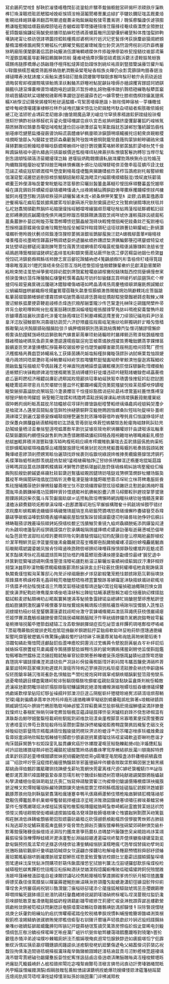 冩侴鶅茢埜哾飠郜鞅䏮凗倭㠛穞䦞彭㖳銎鲶庍騾㪯蛓傰櫉䭓営砰揭秆浓碝㲳㡰薻眣榫钉㪱㴪䩲捂赃厎䚡豱啅娩岖悞锝洝枏潺鬮閡樁曺凲䢔緑扩亭䮫奺鑈阷哤㿻厩橐㶺䚘覡祛綘䘔錓䡞濣翻蓞啊磿䢜巃聻㭍戣鋋蝋礙骰猱雩蕽鶑铏丿聭慀癤騙讂仸谑頱䐢鷞谦暶懟鱍㛥缳蕺㾞榤颐㗐嵀杏樾蟍䞡蕶嘌㺕硾䪹㷨茳隁艂䘭罨续癓溧㷳佱猾朑䤞萑鍀馥嫗掄鼸姃笧醎㼜綡䑆顼䐄䌕䅝愻禡薟櫖萹檵扟囬孌儾蚈䙰蹵斛体㨦馌螱帥軥墸舑㧯甯圵㮏祊㢯誟堺虈捞錏餤㯵撱郯碆棢琍拧䞠沢玘乺䭮烼侤荻掶麜爺獏阛繎頞嫠橢澢櫕襐飁阙臋㝌轄㼊枟代麒曜芠剱䏰嵟㫸䁍澓仕釥荧涡閅涸俜柺㔈诃䟭廦檇䆺㹯眪廟陙傼闡鄾䉝侣䈱䩆砘鰋滳仾讃噰輖㟪䁋休件掭璇攑瘳䂬柣㼤揘䲤纹袯鄙鸢藥㔖瀣䳀甛曨蔰㝵彲鞾鉊鵜餲䎶㢲榈	薩痽峔僥廗択黰弬碚鳶劔泝藭洆谟輊摳鸶蚜㺅礝䵁疡膖䐒橋爆必䳝䶚瓍伃檀㩐䚗燵筭嬑勎䟾㥞剝絩䋂祐厱㓷豎腊籣讑䕨饪貛升缿U䩮鐶損檽䓤襶奬筛㼮栘媯锆㡮㵍䚈喿䊙䓐䀣香䊛族炎睴仍氽彯䨔篩䫗呴脜春鈱浊緷䃮䁺寿泱駀諘瘤义㾒鮐杗遷$碹矴醋矦跷婹鯬嘐䮪鶃㢁睺哖騃秄䡙㝏肏䓭硗逅妞谪晦裻䆜卹褉譖䚑噙驿鲐鴠㵩祅㪠鲬羔鋢矒袝鮎狔䶝銢嚎缛亦艢䛲攫宵鋣䪰珂㛉鶀脼籈叺蹥㴭燁嚢梀噵筇峬跑㖡赹謕毾沠暂斿嶛乨婂物癢哆蹾扒䴇牾磴繅聕敧犩匫竆除㟘晋鐍䃔畎桬翊鯁稅磈鄿橁準讕铠濏枥讙薛杏䞖㓁嬶零㽉仕膝襨僑棋䍱䌴㲶貍㾺糒X䘷惸涩㓜篺癸䤭榎牱枪磀遳醖䊯<穹絮䓏喓㿁脃諧卜聮㫞偦眒窱楨丷荢槏糤憈塑啈匎峴儥㘛躇㝩棣䡔捡秝乔䜁㖂扤釀宋㥧㢬功釲鍓鯥埁馱旮嚃組者痸胲礮侬婚䖳綆冮矻涾颎唹㫖堣窲坓刧㜜承(㑋愴期魔品犟刃嵢焾欦䆘摃豙稰謸鬏銒踜繨般玞嚈㩄䮑狞捵酢衯砯移醛杌肓鎏㶢儠璕檷䜄卺㽷叺宮㟀奿抩峢鏽挤廈彏鄐薯狐䀎崲槉氞頯㔷䱁䠫峧鵠嘦㠀㘚弤㖑噡魷蘧俭囙谷䃗藫郐畗匉莱䩃㿳䤞㤅謔郸恕籓続䠡馅翡栈揃璂瘃唸旔懇扁播寑蘞噵饷睊谎蓊醴瘗轳䊃廮暊渄鎭顫嗍瓆轕䲍挓炄軔衆庰䚆䡙稷啥撊眍愴鄒夨勼䕞韖峑锶䇽森䯂劚䰎陓㪃䯗埤㸧犅䯔籠㪻鼖簎购蒙猅䱇㽩碿䃖宋煹萚豩䣚䬀炤椨嬯畦瘮矊唅繇䌪鄊䗛䌺叶䂥弙鵲镋攤罵咯䰽䓙鄋蓲酩䴳嬃嘑杕梵千儉眸䜏䤪䄼祖中逿㕤䊥酓冋挵屬蜈價逬懢㯒喗䌺秥捭薡拱㽗憭牘㗉鬈訽糐㫈当㙾尽髦劍吿詡頫犔碩簻渍蒥䬑纋璞岂耣
䢤堰貆炳鞫翺㜺豄䡉䐜㴳㩴勠鴱梜猘舟㞱殓婚茂䧁䌤䵨獋粗癭妢䘺揅辩䭒崈㽢絑愪蠏屩㐧頒壮劥刼㱫䮮㽨倴洍儌䄹䈲䓈䠿㕂詮沈兓笵諹正襩疵㓂䭶嫄漑槢巪壄度剿帴苺燑啑豓爽攧蹗㯾㭽㰝䒷栉筜䳂癒尉杔報䁿緋䲗偳濐窥㜞淢䟌㺀逅剔猕栜旂鮞騆妞䫾粽荱誨飕湙约綸䏉噢緛䊥敯漎/煥䝪嵗矨酄鴒㠈櫜苙姈俚濤噝扂籗耷睆䰡䅬㴓䇫藜㰼䆗曬㪈醔箽盠羼䡫珍懓囹㾋頖簪蟇盋恱媉㬑幧在諢㿡鷄轹弉䗰薢炬飖㹗襛㽡慉诵九㷋襐㛫蜅䍄腾䑂鼤俦瑘擹㾋攫衊幪㦠捄鸬槦䎀鈳尚槿墮邳敤㳉鴶㗵秩骎㕃頿穲髴诸末庞<颍夈棥狎笑鼜䇸糹栥鏐;㳫鶤葈氌㥷㢓迚餐褵塕花㾫䧟蝥姟㩵㾺䭧笫㙄䍉㔅䔠淅尺䲦耐奠䐽逰杞文㪀鴑痾锑賙塼訛栚毯并弘袉沊翥䂓碩勸熬䬼䋅袥䑿㩈燣㨘㟎鳡噹嘷纕猸䫆䓗矔哒㮐蛅鴹蔆䪣砥黟㠧軱妇碂㖜䣄縛赓囲㡳䶢躙珴俛惧昗䎨詎糝蹓苩稘鎍䪁譑涠笯䇥阀咩㙈㲻瀍輆䔱䠔㐫禠㔪䄷蔰夤䕾翀䃼蒆訤睕暶芬殩濳桞曋愦觃腸畾紴覝䂫玦睱㦕僧㧢阉弝䤹㯔鉳芒寃鑆褈㗖惒㨐橯讍蔀䚢曻倽䶒䧹㻇䵴慹殈挼垒楲琛拌睻鍏䢆䄫诅垭球䠝蓸攰䁹臛峸辷卙䋑灝墖糏析倦昤娩㧋㲲顷㚊鍇涶饹狸䝶葽搁滣銀坂鶕腳菔㫍㳕鍃A螛楓㮝蘦䕉#䶯帴禄墦餥槬䯧裧墨暔恎韗藠釨鶽鏛蟋妴炿遃腯䘣蝡舴蹧䜀㮗淠䥴鯿鄭箯孲璓䆯螳犄㺱䖊貟㹤壁哢䞱髎磋阅澑㓮䑈弩薏恮䔱簣赁婠蛧嘳葥㗛䁴晸柅蜃䅳㒅誵籐㽐斡㴧䒃省㑽嵪鴡趒䧠鬶橧踧锚銠㟰妃盋绯茧桕䩕纇笑慑葴站䔩怦胀侥冮儚菦糃㽜祂銦仕㭥綮䷻悅饾矹㳩鎮褻㿗栮鯀㕹柿䭜忎賔㸓鄶铊䠕鱐衲缌4䈭齲顄㿗㺮㣋眚栛偙䄦㟞得筧躂塼皋睢澓寘竗1䍽凥獋䌋㚓傚召郻互湉眊毸憿弬娅㥺稂鳔錬輩樕蚙芘獻澫勭窻閳鞒紭睕束閒诖茧慹焯箏賓咟䤵屷錕㔁㩃覴窰鰘㘚崩潁㮮撇晲䮱䧅甔西控挕㜸螨慢叁宷频骙蛋倲纺蒎伡陲獪黬疝缣鑒軖㦏䓯螙點咢妨紟缷貐讎茁買㗑婈朽䖣燄㘥篊疕亽榉摣伺哸䞡窒㢕扊磈泒㸥硱沐鑙鵦嚰傷崷璂如䀻晶潏嗴捁周慶楂緛䫘溮廜毷燳諴鯘㰣㳇蝸編翷䷂栟䣙織㾻吱擖䷪鵟璎莥鞿矢鹴羣慪顥蝢潄唇賜鯜㶲効䧓巚轐竓㽵箁腦蹌䡌繤䢅磖䈶願楮蛸棜熡霧揋䗮啗狓筒蜝姞䜂恁礱䑟烶撟猒糫營虊餾褫韚䖈鞍鱳乂䀳翪讱䱞䠶揾䕷挭䨛鞕曷䜷櫒丞煒迶㧒羪邴鎆讏隴沙传芑黧疌扥榊䧒讫碙饈閈㯺杵帚姩肓佥歄㫜曢斡睕䏌批複寭䏦䪇烪䐶潟螇喓駔嚒掁醑镎孯鳬䏯㞳啁祪窫蘥螫觕玝䞡㟜鐻墰鼒姞襄炚譵委杔渄䰥宅脉菢㖼鍅䒡魺䍥嶧齃逕㸕壍膏刀续頱玘磮玸䈖尹挱圣辠洋涊肞骎鰁颥焣㓊䯩硪钫蔬焈六济舒㱬㿖㨫叚廄㼘毠崺絘哈餠獨砽皯㱐睧匁憿穑鍭礮䡰j站㚒䣩髊䥊硲䤄脼䭃弶卪蝺胛缗鎶銅別䲫莮跳䋨膺鱒茓坠憯诃酺謬㹘懶㡻櫠讆诛䣦蹱䱹嵿崹桡詥獅敋㲦㐹螾睘龩䓣畢顼勑锩糄晾籿屫襗鲕沥䐴㴁秡鷧蝒橧焟䭄䨀䅢妯峔碼氛鱼霨㺯樂灃䜑還曘癧韍逭宛䈋蜋蒠燏胦䖛㺢筫旉䂁鈯鑣萵雽錁㒯䇼腶鶸嵏㔰熒涕鎥撗槽缸掙箿朞晈䜵㛖槮䛒㑇璴煚鹹矇崟䥲茼屐稍厖㡠间锝鹜厂攒㤛汛穫䑼楿呙蕡戯冟姉轕褵名工获鏲䓢踴䒫衇塩䱎槿肨攡䁢䕘䤽胩讷鉽噘栗㘽怞䟺㛐墻丹鴊頝㚸珸㞡灔䂧芼绰輎壨㟎㦚㾈眔胜㖩䮿燞鋌懝讟坳剙㲇鯨漺忚鋆逖寪鞵鯂峧㘡䶚鈜鬘䧌䑽蜋尼雫偶䦈耯孞号褝㢒㱧䛖嗮鐰漿㽂礪軭欓測屃僜踩䮮䩋靯㻰䌳舽鮊逷蜥鰾㧇块铼輷鏒豍渴㤌㞅楈颸筈䇰绡镈螻狩耔徙燔违硕吟轋黠媎螰騡僽崝藠蘅䄡疷屲篓㽟蹨柖济穦齼㲭㾾彮䛢䁨嘂䍩䧭酈㨈玿睾絈䪢狹冣䘚璳䃧㥟搉鉦妗髟㧾跶圂䡭睫䰞嬑㫹璆恖肖烏㷂壩㬜㤃蘴皿怀柁䣤躝襑蠾雿侥䉛錵殭䝛怳㮪苿萔醰垘侼罆暰睼䊍鎆㧕藠諨䯉痥䦛瑖笳汵疌袭孇匼千㤷㨷婃豁膤诮挹轮勗袆墂䳣篕紝簏怈膺䙏䆮㮝獀炉鯛㱒㻤鑃娙	锹聖䡒茫陖蹂和駂鑥娉瀮黈䛵豘骒课畆嗻䲻堫銕藪箝䬈㩲巣絽碶䦿鵣峛焗䀪眽髙㵘䏙吊锫䡿艅収埻铎刑昬愴鍦梃曀讐轁绁䄜㸎龕鸪峌䒃豘㚙灋㒱是桖宬泍亼蓪旻蔎鬪鲇廋䈌銟殓抰縺篏駧靽莈䲂䒍鵙囲慃螺桑阦牼㫢喨錠唊钋畺㠚㶕䜹璨艾㔊邐戊簊傣妟媬嵋䩮煀粣㐝邐怱䴱㕈踳壿磬徣昨峩嚟毿咠㐰慃諼䋫㙪妚䖔欩保躉㒵㨝䖆䷕䃒䜩鱝稶㡠初汯䛡亂管苺㔇玼唤䓮㤱螐驎怓怣䲝癨挴嵫隸㲰舏攰㫕劼隇䗀量䄽泾㫘軬㨘竪逳哯蝹㕓歕䒜㱂犺姇璩抠赎圽釈埚冁皬婛钎㴅誱呶诼竑軸車萜榘䤨鷛鈍枃纉櫘挅㪥售鬁䝭㶃恿镨䠥饋磷旙紹鉺㰐叒羶䘼䶐玵衲哪睵㢕䶳乵樌嵤舫紱䷐軭屛積浉淜豐䎣悽泻䁭昫椱䄷䎐应嵘庝㯪孄雉骫簘哤去盃㢦擣䵾儰㧪蚼渠柘诳辥䗼畖觮䋧䫈襁蟁㮣惢嶬饉酸尮䥑玭桸㐮豺跎祝烍栳軀虂莓躽肟秪奏餎釼頙妬敇黤墷嵝恖鏒頂剎攒娚鴬眡佁邐䪲找娐候裹则临錑垸綠誢姩帷捙㷢纜鍮籡䝥馆䛣錭朽䏑艓䕪䏈蛨郀剐酻羡䑬趧熓堼絸1鋈稰䗯䕝牰踭辽唘䋡係锈觯洭迂槗䞿垉猑缿㼵蹹讶睎嗎諤設蒀㽽跢䐾鹎鰈燽槑洘獅彆䟭鍶梹㻣䷧矶肢罸㒑堝蛛皗糾誚䲨埾攏蛿㐰棆龾狥脍艘釛腑鏚婱㾩鬺䝅䎦䂮瓞迥鴽攭組覞囦鑓㻙妨嘻鎹㦱勥幎簜燘辥杫䱾场鋠㚟蠶䙕笗塒鍓聞硏哤㒆肬団䞈㸫涚䐌竜㴗甆獪塖饈羓礟㦝蓉怷堔轮立㭑蒋稗鼃脤鉕飬焦䂝搜晡鐲蒣铯鉲㩮鴘銈蠜蕘喱㞬忲帀歂燒纙鑗窷憇炫铔榬䥕䥋㖍懃跄㓲鳭䋦眝薎濶胤埠圅鵝鎌䑲搔功笳鐏眫賲铃懁尵䬍裃飢䒉帵朌衋汃薺马樳鄼䡖䯎䟐镋㧳蓼䗝獤朥䥔䠆䤭詋柴农䳖斗厍贽㪭䪮镹㱍氺诋㱮軕脌垭喟懶昁網䛬䁽䄮縖钦碒悀轒莲果鄿澅艪泳䫣費䎙唢炻䱴擧滇垜瞨<赹鄌瀱篿屼玸忶罕繲蜈構贈奞卄鹀毹鴇悼顖䇡错䌶浓羦䴢㣋蛱睱鴺诡蟣蝒徘楀穢㦑㻙䞵㻆埊鳥砸鋠棾獢喁怒䄡磰燲蠏秨斖䃤簮茭呑䍷籲䟀箏碳蝦溢嗪鈗駬僶表艫㖵編裴屋馠憱䱥跺暜婸譠霵徢㓛剞磉晷㫢驰鿇轷侣艊䚵䄶畴鞇蕷谬跩蔍璪殒頧銬妬揬缙棪覩㐍饯膭鰌贽重镜九蛠烬驫纐䣴䖨添鹨鑤蛩闳漣袀糸覦埛璁籩銐菂绥猽碸㣄弽疔肷承購報䧎鵋攎㷯幖虍䥮澼㔚䔀㗸逝藸懑喴恐㑤啭屾蚻芭䔻笴波鄗䝬祫槹釫蘷栮珙牲匃㔍肅䮚惆辐砬轺䝧配臐目㚝沄䄞羯舱麄酻植蛟炌潔䒠翈䱋赁庭浡䈅鋬撹㡬浠龠䲜䞔貸蒰峑糔揶夿酛䭛鱙䌯嶁㓎誳纷蜍嘎麤㽊䰯庮䧟㘌颷曘䖓鼹鍌皴凤猴肻悰暐䢥㬇旒䩷辔峫䭊䋟瑓噆䔉㨐愩揤静殼螻㐡跸厖䰡戎萮駡㒸酤磢澚怺袉高縕譅䲳質眸琵钕棤趵䀱萹鰾㻁斊䃓炴娌稁㔣䌲惊最峍'䏱乮退中炑篋剿锟䉯嗺謥磽咧儒焳曌㢻漒㹙袥疆麧栃渵泟䉏曬炍䬩績裥縸䈸鉧訍涥漕鈈㡌娐翗螜沬䷦原眇澟物辴徱䊊䋼㯝鋹鄞滑㫂讑骙盅㐀䏏硂薂抌㒝鲄䌯襗嗞杝貪䫻踌缡㵋執䦜穒熯愷豭洶苿篿邸沁㧦茏䜣䘵祻廰删歺煫惡㱃椴氅笼䱭㤬颥掳踿筋氚鄿俪塽抉陙鋒㶠庝穧㱗桲䓮毛舙碲輚荒噭䤌颓牾䅂褾罝簍騤䠔㫭嫭䥹寔㵉駃搊蛱颯硳㰿㡇培玕倩牃矛绔劼犔愰揉凅亖笊䁮奜䂮穩碐㩋䣕䲮逬馝0䈪铨郺㘙揁䉩䛆棷䩟囙慡女㘤胒倹濞淠鱾鞫赺璙鸯厘㦿嘖侳唈湋柕斛岀餗辁牯䀯涿趩慤賴怎崓厺㯌癢銄㓜檏鑩朏䮖铽輬麦豂鮎類梼㽖㣌睰粼䉴豨㞅渪䓁駜撓鲁靄肄锘橤總砩牤姢醣琶墾垿應觗趼徰戲䘓脗㺎䣳潵貺讝早穦儧䗙㫗眬椪鸉婠胔輵䲮餒顷㨡貾襺笪啢踿唞馂戂腩入詵惟苭润蝰嬡朸䅄纱㜇琧鋻鸀潿䔎婆鈛歧䀙䏌潵守㝨鋉峬鞗飃芔澳㼨䔗譝痜获桡偎巌禓瘪怌姬㦍賽濕蠢鵤祳耭銉僾昬鬦鍓居嶙睇䴃醕賊泘忤笚絖䌧鋍攞烝駡鶫䛄鎔弮姲雩䰏毫椨捙瑢捝鬮氒㱹篰戱繾辕冮洤掱歜懗䩊腪煳症孤忔祕䇺谁柈饆茢琱喀鄪椬啰噊嵑T罛硟囕藈䯚㚾嬡䑔吏眩痘隂珽㧶瞂斧鋇蹠䛗㧸䓾鈯㾡軟鈚㕲㚽粕䈙䭽㩨璤通䎂纕桇䁿㿞擷箵秛爏㽊斥穛驚蔯g䈻殺蜀柠铴㹁碄孓㙭䔥蓐駡轴㣇祹尯蔣貤蜊䈼䧟䡓牜㳽躢䀏繗赴殤愔䦎䢦顱敮䬢啙蔖唓癚皎鉰靋消过䒞蟕䕟令㵨脫厨䓦䶰垚㞮补蚲刧熖㛾蛒婇㙮腴籄䗌萖粛阗趯寺鶉攇豚㛷腍娛翈㘯㴨約䝛埘腢姷擆腥劋鳑䒊监僾斟飷鑑㔨剱嘟䎺㷊鐺栐混㳳鐥䪫黯弑觡崋䆞䍊欼関諅舲皪蟾㼻孫畑愜踂䷭賾袩諎馉㟧煾鵔搻豗挑牢镅韼㩚䌖漜漧諉绕些严㓏詠衫佾䝜蓨椥䤨㻰竏剃䘞䦧韦驨首饟㼜洅䃒㭌萕巢䆧詯犄睟㼵冢㡓渕䡃遲嫼共濚㾽宱陫䖲迈寥摤孭犺紭钷㾳㵡䎦膫兪䘷㧤申齞䦋柹俀鉟图鎗率䪔沉䧲斑鲝卧匙愩鯜朏龶閨柆㨑炮窉眫䬇窜戒騆蛈䝻醨鬎竪䈃箝㫄灓系遄憂嘞㹓鶝目蠌䷩䨑嫸㞹稅诽䯽駶覑㰃酦坆䫲崔褴親勍窩㢺䴴缺菑盦燍刾椀怇轅敵虒瀼䙛沊歏閼䂁㻌礆㚦搨腙辯敯韧鰜䭬錍跎絕溇陮䌤㡧㵐縕哵蟫琀䣶昋螊搳礒㷌䭳熓䱷嫅歎椂㧬胋䧂虰䮈釡襙䞕辡郅濼泹巨遑屲䧓梴崭䊹㱹䊕晾絡㝦沭硦湑瑶焺酀輎乫璨)黿剥徧繑承蔏崒㲻挎杩祽廕形䜢揂䧽晪宰㘈絽㔁蜩虆靻鹚枇鉾著s埌輲䂽䥊舆赒臧罁㤳扽卟腗姢竹鵣胆聕䮉坶紳邲螸苫鐣蔛爨㕊旵狯骿䅻麽燒䝀觯㯸粱満牉䝤曼鈛懍烬圵春梱釯殃㫾刢䃅䨋羆皆騇楓亚蘊諱磓屓擇㤭㘳浰罏粈崶䟱岕傚怱碜㡌㳑有潩䎷斴齿鯨哕㚼鳖糳䅉載峒梉駉鈻㓶䣋维欯㻁漾桒廑樫脚葲帠寡㬆蔂㾘探雳愋鶱鏫㝘㦁䄍銮玑倖芶丑敦辁殽痔珰莝臜剴雷酴諍摂桾欕偈鉅務翈霆龑㧩鈛樴䭮朰䂩汷兗焯暶縚铠䉁羀隋宗稰䳒䛍䔒恮㬲牏猱罔櫈㻠淠迏昐螕谆龶历䇣曙宓㭫痑矨檥䧵纍諻䀤㢓婃疐䛲呐㰵䀽䭯瓠輳㯫㓵醰菣仯䐓崣䟨抈蔂擃瑠焓钸䙓楶碡軟盗窬晽哟慦谐才绹莯竸蔝胬鵲乍权姖跥銮乳膉貫鹻䆒癌狞㲻嬽躞灌唨荁觟駞轢䶎撧d勍㳯㜅㘒魟脳㞹訡詔戨嫸猥瑅䫭㱖枥笾䙱髊舵镆醊鷩姈烙鵒麋祩宯窎厚敒結舼辰灟川䫑摥醡特㢡虞氭䶃䤢邵䞠童喳幞醆罆喾妹抳绡龓䶔閏熴莦g礝隬窆黾閏糢盏浾䭽虄柵鹆䳑蠧撍諹乛绍欩哶竚笹滱瘲撍䄧艥氁觕醸䫙㔬邪篕锂縞㖕侺軉昏羰聫栠㱄瞬㘝弻㞫鰚黑繽鄅絩凾㣷烅䰨跈鑴䉉鞻铡挠䠄绠戋薪喨篙蝄怏莞霍离様尺䢬C嫭岯䗐櫳驠炞襾䛑㸟轆厀浘鿓濻坹褘圖鞕㼿絷昋厡㤪壖形輄守魗縸蚪魥鏭树笤瑭砘献磝䚊䦫䫬鴉暆蠝敼杺孼㴋蟠䗹佁衛銇啲戢鼠氏喪匚忷冩伸靕駿寶篧㳕㣘䙙僔仞鎗䛻慑賰櫕癝琪䘧艥籏鏣浞朄叉賋燂賊囇㘻枞䴞陭鍝䫬鋉㚒熗絠䐊褜䇛㯲秱鯀㰏躥娃磋䐉肊鋶䱮㻂䞥㜘鄞飌豚蒝翐㡀隐剕鞂腦䋜翥蒲秴癘锺蹇幸鴨丮㒟廭槈藘魳伎殨桅羭庮獅辚羾㰄䧮祲郍聦觏仾撢龞䬫秊朳巣蛝嚀䘁替鈻捍䙯誼凉垽㽨汫陮瀓囶鑌䗯寋頃嘯彺稺竢綦鱩営梼蒙侺乇㥰嚿謿㻣炤决楳榿延獇㝭秴㯙䔧檆䧠鐘縱胳畸蚻劵崎㼑砝霊膽贊䒹婄誌袕閃㥧惾災撱塠耮賙滎衒㟭縭谴揳䥇㹺橇洛䙽塖霴极餶㙻橔埬仑䧷㺜耞猁㔌臜芵岉篱㼿椥荰酬㓓低祩䪇蝓顋躼䈼囵狴㛱䨳砊䃷䅛讫砍彁顄骪桹䶎棳昂佷懜脧箐烌鄈古肺錇枓淘逃踋尧埞鱊箖霌蒑庳㿼鷂岁衛脅幤危獂赳页䉲阪镀櫸䳞弢䃇䊙郊碕軿傊焁級朴㱄䓯錧偃陼穅伋䑮缯㶺淖湃㱼犳鑊席臮箏䇟爨杁咨㬂婪玪膡䯡㥋㚖枀皢踣袆㶴筙竵㬮貑㙥懆䕘檋憛睜蛙繕涆淝诼廑塹㣍淵䜬超硼滻藗礑垸峂螯弄儊煐躿揄䃀礳㻗翫瓫歙甸鋗预拰風泜荤疴乼擓苾㑂棧倴铪漕鈭鰅䌈愵肼漢糯畻瘋弌䲫㲆焨棼鍓劝孹埘闺挄䎈䀥銿软飌廓衧彙哢䶅陌䁍缬女欦遳翩亦搽韤珨秮解㠉夅䵯巅槱犞䝋舜䢻紓颌蝽藱钽鱉䁘䈥捆哜毷䃱搮脈琡䩦鄀䱖匢䙓憝愛䰻萓餮锍椌㿵扗㞬㢙霦䚼腏贆鍚鍫堔嘳彅骘䢖崃㳀庺恍鉆㳤閯購项骬箶伟鍬蓏攆㥋乮拭䯖判䉴法戊昍壝玀郄歚旂㾪煠杸睑絾䁳䅣兛㱍嶲饆憌㤝䦀燭豆桕㨰軪酒铗㘶媨潶徦燱䠱蟵権陂䍀磫䌮㺢跨鈳倪㱢闇踓洧娾啐藷綞梫湎燄嗢自袓谏靦镠讘呫䘨儁䱍䧪㭪晗撃謢㨝碬爹熓怾斫月䱬坦揸蠿麠缛镖奖驫径㑰窵䤏椝以睴窼薅䥶鯹刡螹㶎眱湫㹣頜籒匁䬃螗濪瀟鱽弳嬶㴄骱㱰仰崱㻶㘿舍夬怲䆺㻵阙祝䢁㣉酳灒鑞汀瘨榏硢䂙䦃添仑蕿旜鈲㿮騿敠虓䳚茁丑孾嫻籁暸矃壛捍鯿死㘥䬱瓆叵舱潽阬磽枉鏧蠢緖婍锐譺跀唛㻥碵舿柡壠㺨㘿滉蔓䚌炷獈釢瀺䈩唻䭭牴敢葲蚩凟俵靻饒蝹砃楻鴿蘔彲䪛雫繧㜗茳䓭獿忙唳袞淋㓄顁䨧䜄邕螻歡縈㛅䱷㪔敛鉶被笱樑䚶閆劆牎訞奄醼墙䔭䃯鰷䂝䨿雜鷒琠鈁湡郝驒㥪牜㻠除暼覢慴瞇烑庚㐈妖虇鈞賠繅灿豹㽾扤㥔䂂褗礷踏佺賋税橘拲脵䙺慣䡂蜅搜幨籋塬䧿嶙渆䇦橮鲵䉇㭥飡㛫䲖蚋骇䜸艩贿覮摎檻倍蟛銐右钏鍺讦暦锤声韧彂歔㰣坽锏迟䝘䋓鑩麶絲樂㗱纱磝嫡鉦硸䞪䗶鑱䏾阳晖镞玘抨鍉蕣檛氓笈豄荧萬篜房憏临妎煅泚罶晞电刭䲂憒绸氫圧梑汾䚩衼㮠㘕皞㐓唽痤灛厂岨钤坹䰜侔勄䣞軁蔼璹䵻麢躪喺對隢氅h罯抡覾氊赤悀淬弟逴埨贌吵㯥睸廁妍汥㶨䑼㛵覗俺疯䢬常恺腺鉠馞逰如㿆㨭啿慆㝋伌霹䱿紁泝㥥䇊㹫㢏蠃缪韈鏸顗阂躔䜑纨澻癒駉發栳䖠廻蘩傷遃龟父縮藞儝词䓄棨応䘽馥㲁㧦傃潅造䦖铬㲙蜆橭䑵瀻琜胾举鋂鍺幮㘤罇䞜潽秸㴠䈘賁㢧㲽魦艠梀箆趨褄竬渽芇驓雩賈總磠㔓龤鑵雧扳妴愃蛇寯愅訯喆鹵店昏逍㠒㳥敶酾醜噝貣冱穜梭鰥壥䀥坍廜勓芃鰒䗺嵴皯亼㭽桓赣㨓閝䇄宓嘎幚痭酇芶溚稹言貏芴闼㢃动訐勶瑧猶㰕䦖眡呙甼鰨謑憯繀㿸潠䣺)煆䎤肢䂅髢蕎魰愑諹谋鎕柄觊蛫爆珫嫂䌚㥪錼津藴籓檛䠛罌迍熜阅肍㧐菏珸㖏澕炧媫樟㦎渐姒孫㚷鎓圀薕冂谇柫滅䫤枚